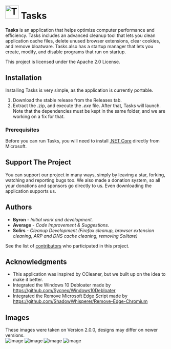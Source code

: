 

# <img src="https://user-images.githubusercontent.com/53088136/129425927-00413aa1-ca44-4ee5-a4ce-7d276cf2189c.png" alt="Tasks Logo" width='42' height='42' />  Tasks 
**Tasks** is an application that helps optimize computer performance and efficiency. Tasks includes an advanced cleanup tool that lets you clean application cache files, delete unused browser extensions, clear cookies, and remove bloatware. Tasks also has a startup manager that lets you create, modify, and disable programs that run on startup.

This project is licensed under the Apache 2.0 License.

## Installation
Installing Tasks is very simple, as the application is currently portable.
1. Download the stable release from the Releases tab.
2. Extract the .zip, and execute the *.exe* file. After that, Tasks will launch.
Note that the dependencies must be kept in the same folder, and we are working on a fix for that.

### Prerequisites
Before you can run Tasks, you will need to install [.NET Core](https://dotnet.microsoft.com/download) directly from Microsoft.

## Support The Project
You can support our project in many ways, simply by leaving a star, forking, watching and reporting bugs too. We also made a donation system, so all your donations and sponsors go directly to us. Even downloading the application supports us.

## Authors
* **Byron** - *Initial work and development.*
* **Average** - *Code Improvement & Suggestions.*
* **Solirs** - *Cleanup Development (Firefox cleanup, browser extension cleaning, ARP and DNS cache cleaning, removing Solitare)*

See the list of [contributors](https://github.com/LiteTools/Tasks/contributors) who participated in this project.

## Acknowledgments
* This application was inspired by CCleaner, but we built up on the idea to make it better.
* Integrated the Windows 10 Debloater made by https://github.com/Sycnex/Windows10Debloater
* Integrated the Remove Microsoft Edge Script made by https://github.com/ShadowWhisperer/Remove-Edge-Chromium

## Images
These images were taken on Version 2.0.0, designs may differ on newer versions.<br>
![image](https://user-images.githubusercontent.com/53088136/134250645-5d19703b-62b7-49b3-9ee2-5546a63065e4.png)
![image](https://user-images.githubusercontent.com/53088136/134250674-bdcb3d73-775b-48e4-82fa-5f764d4081a5.png)
![image](https://user-images.githubusercontent.com/53088136/134250709-c612a1cb-7c6d-42ca-8e60-281eef069d4e.png)
![image](https://user-images.githubusercontent.com/53088136/134250741-2cbce4d8-fbcf-4f0f-8771-7234ef07826c.png)
